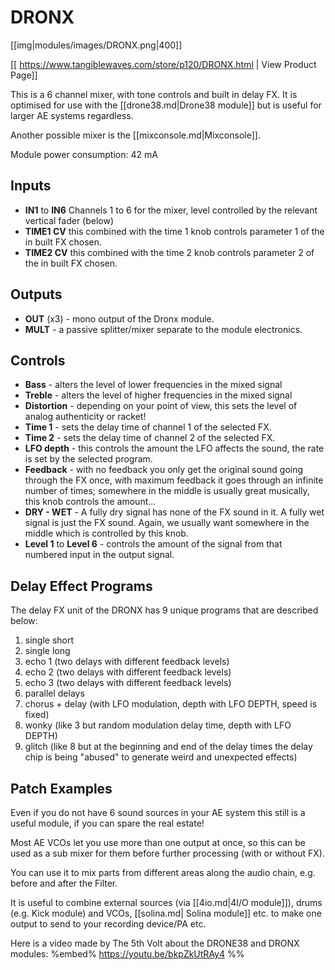 # DRONX

[[img|modules/images/DRONX.png|400]]

[[ https://www.tangiblewaves.com/store/p120/DRONX.html | View Product Page]]

This is a 6 channel mixer, with tone controls and built in delay FX. It is optimised for use with the [[drone38.md|Drone38 module]] but is useful for larger AE systems regardless.

Another possible mixer is the [[mixconsole.md|Mixconsole]].

Module power consumption: 42 mA

## Inputs

* **IN1** to **IN6** Channels 1 to 6 for the mixer, level controlled by the relevant vertical fader (below)
* **TIME1 CV** this combined with the time 1 knob controls parameter 1 of the in built FX chosen.
* **TIME2 CV** this combined with the time 2 knob controls parameter 2 of the in built FX chosen.

## Outputs

* **OUT** (x3) - mono output of the Dronx module.
* **MULT** - a passive splitter/mixer separate to the module electronics.

## Controls

* **Bass** - alters the level of lower frequencies in the mixed signal
* **Treble** - alters the level of higher frequencies in the mixed signal
* **Distortion** - depending on your point of view, this sets the level of analog authenticity or racket!
* **Time 1** - sets the delay time of channel 1 of the selected FX.
* **Time 2** - sets the delay time of channel 2 of the selected FX.
* **LFO depth** - this controls the amount the LFO affects the sound, the rate is set by the selected program.
* **Feedback** - with no feedback you only get the original sound going through the FX once, with maximum feedback it goes through an infinite number of times; somewhere in the middle is usually great musically, this knob controls the amount...
* **DRY - WET** - A fully dry signal has none of the FX sound in it. A fully wet signal is just the FX sound. Again, we usually want somewhere in the middle which is controlled by this knob.
* **Level 1** to **Level 6** - controls the amount of the signal from that numbered input in the output signal.

## Delay Effect Programs
The delay FX unit of the DRONX has 9 unique programs that are described below:

1. single short
2. single long
3. echo 1 (two delays with different feedback levels)
4. echo 2 (two delays with different feedback levels)
5. echo 3 (two delays with different feedback levels)
6. parallel delays
7. chorus + delay (with LFO modulation, depth with LFO DEPTH, speed is fixed)
8. wonky (like 3 but random modulation delay time, depth with LFO DEPTH)
9. glitch (like 8 but at the beginning and end of the delay times the delay chip is being "abused" to generate weird and unexpected effects)

## Patch Examples

Even if you do not have 6 sound sources in your AE system this still is a useful module, if you can spare the real estate! 

Most AE VCOs let you use more than one output at once, so this can be used as a sub mixer for them before further processing (with or without FX). 

You can use it to mix parts from different areas along the audio chain, e.g. before and after the Filter. 

It is useful to combine external sources (via [[4io.md|4I/O module]]), drums (e.g. Kick module) and VCOs, [[solina.md| Solina module]] etc. to make one output to send to your recording device/PA etc.

Here is a video made by The 5th Volt about the DRONE38 and DRONX modules:
%embed% https://youtu.be/bkpZkUtRAy4 %%
